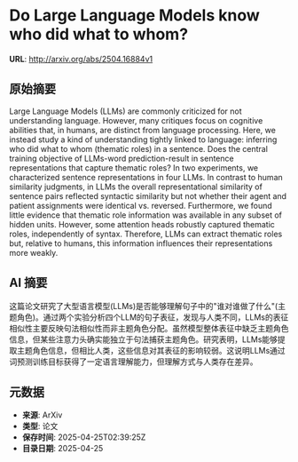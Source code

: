 # Do Large Language Models know who did what to whom?

**URL**: http://arxiv.org/abs/2504.16884v1

## 原始摘要

Large Language Models (LLMs) are commonly criticized for not understanding
language. However, many critiques focus on cognitive abilities that, in humans,
are distinct from language processing. Here, we instead study a kind of
understanding tightly linked to language: inferring who did what to whom
(thematic roles) in a sentence. Does the central training objective of
LLMs-word prediction-result in sentence representations that capture thematic
roles? In two experiments, we characterized sentence representations in four
LLMs. In contrast to human similarity judgments, in LLMs the overall
representational similarity of sentence pairs reflected syntactic similarity
but not whether their agent and patient assignments were identical vs.
reversed. Furthermore, we found little evidence that thematic role information
was available in any subset of hidden units. However, some attention heads
robustly captured thematic roles, independently of syntax. Therefore, LLMs can
extract thematic roles but, relative to humans, this information influences
their representations more weakly.


## AI 摘要

这篇论文研究了大型语言模型(LLMs)是否能够理解句子中的"谁对谁做了什么"(主题角色)。通过两个实验分析四个LLM的句子表征，发现与人类不同，LLMs的表征相似性主要反映句法相似性而非主题角色分配。虽然模型整体表征中缺乏主题角色信息，但某些注意力头确实能独立于句法捕获主题角色。研究表明，LLMs能够提取主题角色信息，但相比人类，这些信息对其表征的影响较弱。这说明LLMs通过词预测训练目标获得了一定语言理解能力，但理解方式与人类存在差异。

## 元数据

- **来源**: ArXiv
- **类型**: 论文
- **保存时间**: 2025-04-25T02:39:25Z
- **目录日期**: 2025-04-25
